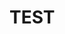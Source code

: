<head>
  <script src="https://cdnjs.cloudflare.com/ajax/libs/p5.js/1.4.0/p5.js"></script>
  <!-- <script src="https://cdnjs.cloudflare.com/ajax/libs/p5.js/1.4.0/addons/p5.sound.min.js"></script> -->
  <!-- <link rel="stylesheet" type="text/css" href="css/style.css"> -->
  <meta charset="utf-8" />

</head>

# TEST

<script src="js/sketch.js"></script>